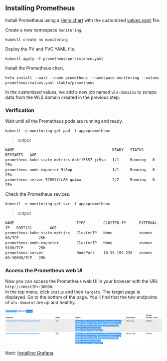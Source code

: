 ## Installing Prometheus
Install Prometheus using a [Helm chart](https://github.com/helm/charts/tree/master/stable/prometheus) with the customized [values.yaml](../prometheus/values.yaml) file.

Create a new namespace `monitoring`.
```
kubectl create ns monitoring
```
Deploy the PV and PVC YAML file.
```
kubectl apply -f prometheus/persistence.yaml
```
Install the Prometheus chart.
```
helm install --wait --name prometheus --namespace monitoring --values  prometheus/values.yaml stable/prometheus
```
In the customized values, we add a new job named `wls-domain1` to scrape data from the WLS domain created in the previous step.

### Verification
Wait until all the Prometheus pods are running and ready.
```
kubectl -n monitoring get pod -l app=prometheus
```
> output
```
NAME                                            READY   STATUS    RESTARTS   AGE
prometheus-kube-state-metrics-dbfff5557-jc5sp   1/1     Running   0          25h
prometheus-node-exporter-9t8mp                  1/1     Running   0          25h
prometheus-server-5789fffc86-qw4mw              2/2     Running   0          25h
```
Check the Prometheus sevices.
```
kubectl -n monitoring get svc -l app=prometheus
```
> output
```
NAME                            TYPE        CLUSTER-IP      EXTERNAL-IP   PORT(S)        AGE
prometheus-kube-state-metrics   ClusterIP   None            <none>        80/TCP         25h
prometheus-node-exporter        ClusterIP   None            <none>        9100/TCP       25h
prometheus-server               NodePort    10.99.199.236   <none>        80:30000/TCP   25h

```
### Access the Prometheus web UI
Now you can access the Prometheus web UI in your browser with the URL `http://<HostIP>:30000`.  
In the top menu, click `Status` and then `Targets`. The target page is displayed. Go to the bottom of the page. You'll find that the two endpoints of `wls-domain1` are up and healthy.

![Prometheus Targets](./images/prometheus-targets.png)

Next: [Installing Grafana](06-grafana.md)
